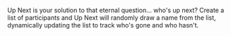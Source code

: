 Up Next is your solution to that eternal question... who's up next?  Create a list of participants and Up Next will randomly draw a name from the list, dynamically updating the list to track who's gone and who hasn't.
